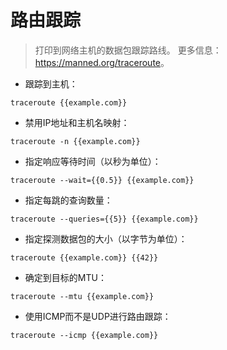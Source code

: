# 路由跟踪

> 打印到网络主机的数据包跟踪路线。
> 更多信息：<https://manned.org/traceroute>。

- 跟踪到主机：

`traceroute {{example.com}}`

- 禁用IP地址和主机名映射：

`traceroute -n {{example.com}}`

- 指定响应等待时间（以秒为单位）：

`traceroute --wait={{0.5}} {{example.com}}`

- 指定每跳的查询数量：

`traceroute --queries={{5}} {{example.com}}`

- 指定探测数据包的大小（以字节为单位）：

`traceroute {{example.com}} {{42}}`

- 确定到目标的MTU：

`traceroute --mtu {{example.com}}`

- 使用ICMP而不是UDP进行路由跟踪：

`traceroute --icmp {{example.com}}`